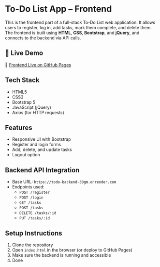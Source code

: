 

#  To-Do List App – Frontend

This is the frontend part of a full-stack To-Do List web application. It allows users to register, log in, add tasks, mark them complete, and delete them. The frontend is built using **HTML**, **CSS**, **Bootstrap**, and **jQuery**, and connects to the backend via API calls.

## 🚀 Live Demo

🔗 [Frontend Live on GitHub Pages](https://alok7642.github.io/todo-frontend/)


##  Tech Stack

- HTML5
- CSS3
- Bootstrap 5
- JavaScript (jQuery)
- Axios (for HTTP requests)

## Features

- Responsive UI with Bootstrap
- Register and login forms
- Add, delete, and update tasks
- Logout option

## Backend API Integration

- Base URL: `https://todo-backend-30gm.onrender.com`
- Endpoints used:
  - `POST /register`
  - `POST /login`
  - `GET /tasks`
  - `POST /tasks`
  - `DELETE /tasks/:id`
  - `PUT /tasks/:id`

##  Setup Instructions

1. Clone the repository
2. Open `index.html` in the browser (or deploy to GitHub Pages)
3. Make sure the backend is running and accessible
4. Done 

